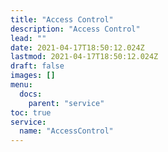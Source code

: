 ```yaml
---
title: "Access Control"
description: "Access Control"
lead: ""
date: 2021-04-17T18:50:12.024Z
lastmod: 2021-04-17T18:50:12.024Z
draft: false
images: []
menu:
  docs:
    parent: "service"
toc: true
service:
  name: "AccessControl"
---
```

